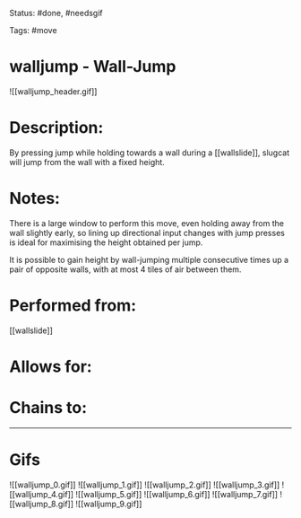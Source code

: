 Status: #done, #needsgif

Tags: #move

# walljump - Wall-Jump
![[walljump_header.gif]]
# Description:
By pressing jump while holding towards a wall during a [[wallslide]], slugcat will jump from the wall with a fixed height.

# Notes:
There is a large window to perform this move, even holding away from the wall slightly early, so lining up directional input changes with jump presses is ideal for maximising the height obtained per jump.

It is possible to gain height by wall-jumping multiple consecutive times up a pair of opposite walls, with at most 4 tiles of air between them.

# Performed from:
[[wallslide]]

# Allows for:


# Chains to:


___
# Gifs
![[walljump_0.gif]]
![[walljump_1.gif]]
![[walljump_2.gif]]
![[walljump_3.gif]]
![[walljump_4.gif]]
![[walljump_5.gif]]
![[walljump_6.gif]]
![[walljump_7.gif]]
![[walljump_8.gif]]
![[walljump_9.gif]]